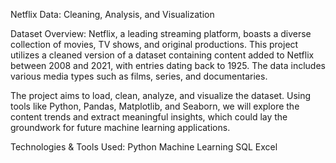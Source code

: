 Netflix Data: Cleaning, Analysis, and Visualization

Dataset Overview:
Netflix, a leading streaming platform, boasts a diverse collection of movies, TV shows, and original productions. This project utilizes a cleaned version of a dataset containing content added to Netflix between 2008 and 2021, with entries dating back to 1925. The data includes various media types such as films, series, and documentaries.

The project aims to load, clean, analyze, and visualize the dataset. Using tools like Python, Pandas, Matplotlib, and Seaborn, we will explore the content trends and extract meaningful insights, which could lay the groundwork for future machine learning applications.

Technologies & Tools Used:
Python
Machine Learning
SQL
Excel
